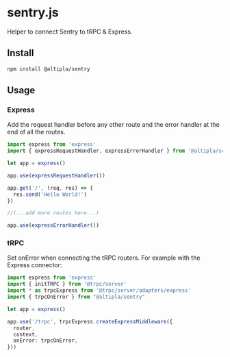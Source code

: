# sentry.js
Helper to connect Sentry to tRPC &amp; Express.


## Install

```sh
npm install @altipla/sentry
```


## Usage

### Express

Add the request handler before any other route and the error handler at the end of all the routes.

```ts
import express from 'express'
import { expressRequestHandler, expressErrorHandler } from '@altipla/sentry'

let app = express()

app.use(expressRequestHandler())

app.get('/', (req, res) => {
  res.send('Hello World!')
})

//(...add more routes here...)

app.use(expressErrorHandler())
```


### tRPC

Set onError when connecting the tRPC routers. For example with the Express connector:

```ts
import express from 'express'
import { initTRPC } from '@trpc/server'
import * as trpcExpress from '@trpc/server/adapters/express'
import { trpcOnError } from "@altipla/sentry"

let app = express()

app.use('/trpc', trpcExpress.createExpressMiddleware({
  router,
  context,
  onError: trpcOnError,
}))

```
